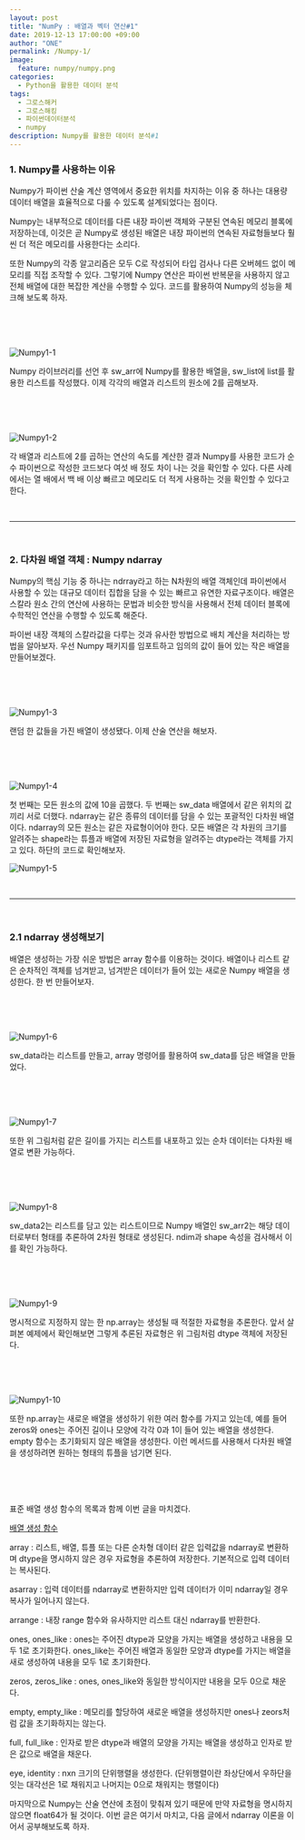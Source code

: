 ```yaml
---
layout: post
title: "NumPy : 배열과 벡터 연산#1"
date: 2019-12-13 17:00:00 +09:00
author: "ONE"
permalink: /Numpy-1/
image:
  feature: numpy/numpy.png
categories:
  - Python을 활용한 데이터 분석
tags:
  - 그로스해커
  - 그로스해킹
  - 파이썬데이터분석
  - numpy
description: Numpy를 활용한 데이터 분석#1
---
```

### 1. Numpy를 사용하는 이유

Numpy가 파이썬 산술 계산 영역에서 중요한 위치를 차지하는 이유 중 하나는 대용량 데이터 배열을 효율적으로 다룰 수 있도록 설계되었다는 점이다.



Numpy는 내부적으로 데이터를 다른 내장 파이썬 객체와 구분된 연속된 메모리 블록에 저장하는데, 이것은 곧 Numpy로 생성된 배열은 내장 파이썬의 연속된 자료형들보다 훨씬 더 적은 메모리를 사용한다는 소리다.



또한 Numpy의 각종 알고리즘은 모두 C로 작성되어 타입 검사나 다른 오버헤드 없이 메모리를 직접 조작할 수 있다. 그렇기에 Numpy 연산은 파이썬 반복문을 사용하지 않고 전체 배열에 대한 복잡한 계산을 수행할 수 있다. 코드를 활용하여 Numpy의 성능을 체크해 보도록 하자.

<br><br><br>

![Numpy1-1](/img/post/Numpy1/Numpy1-1.PNG)

Numpy 라이브러리를 선언 후 sw_arr에 Numpy를 활용한 배열을, sw_list에 list를 활용한 리스트를 작성했다. 이제 각각의 배열과 리스트의 원소에 2를 곱해보자.

<br><br><br>

![Numpy1-2](/img/post/Numpy1/Numpy1-2.PNG)

각 배열과 리스트에 2를 곱하는 연산의 속도를 계산한 결과 Numpy를 사용한 코드가 순수 파이썬으로 작성한 코드보다 여섯 배 정도 차이 나는 것을 확인할 수 있다. 다른 사례에서는 열 배에서 백 배 이상 빠르고 메모리도 더 적게 사용하는 것을 확인할 수 있다고 한다.

<br>

------

<br>

### 2. 다차원 배열 객체 : Numpy ndarray

Numpy의 핵심 기능 중 하나는 ndrray라고 하는 N차원의 배열 객체인데 파이썬에서 사용할 수 있는 대규모 데이터 집합을 담을 수 있는 빠르고 유연한 자료구조이다. 배열은 스칼라 원소 간의 연산에 사용하는 문법과 비슷한 방식을 사용해서 전체 데이터 블록에 수학적인 연산을 수행할 수 있도록 해준다.



파이썬 내장 객체의 스칼라값을 다루는 것과 유사한 방법으로 배치 계산을 처리하는 방법을 알아보자. 우선 Numpy 패키지를 임포트하고 임의의 값이 들어 있는 작은 배열을 만들어보겠다.

<br><br><br>

![Numpy1-3](/img/post/Numpy1/Numpy1-3.PNG)

랜덤 한 값들을 가진 배열이 생성됐다. 이제 산술 연산을 해보자.

<br><br><br>

![Numpy1-4](/img/post/Numpy1/Numpy1-4.PNG)

첫 번째는 모든 원소의 값에 10을 곱했다. 두 번째는 sw_data 배열에서 같은 위치의 값끼리 서로 더했다. ndarray는 같은 종류의 데이터를 담을 수 있는 포괄적인 다차원 배열이다. ndarray의 모든 원소는 같은 자료형이어야 한다. 모든 배열은 각 차원의 크기를 알려주는 shape라는 튜플과 배열에 저장된 자료형을 알려주는 dtype라는 객체를 가지고 있다. 하단의 코드로 확인해보자.

![Numpy1-5](/img/post/Numpy1/Numpy1-5.PNG)

<br>

------

<br>

### 2.1 ndarray 생성해보기

배열은 생성하는 가장 쉬운 방법은 array 함수를 이용하는 것이다. 배열이나 리스트 같은 순차적인 객체를 넘겨받고, 넘겨받은 데이터가 들어 있는 새로운 Numpy 배열을 생성한다. 한 번 만들어보자.

<br><br><br>

![Numpy1-6](/img/post/Numpy1/Numpy1-6.PNG)

sw_data라는 리스트를 만들고, array 명령어를 활용하여 sw_data를 담은 배열을 만들었다.

<br><br><br>

![Numpy1-7](/img/post/Numpy1/Numpy1-7.PNG)

또한 위 그림처럼 같은 길이를 가지는 리스트를 내포하고 있는 순차 데이터는 다차원 배열로 변환 가능하다.

<br><br><br>

![Numpy1-8](/img/post/Numpy1/Numpy1-8.PNG)

sw_data2는 리스트를 담고 있는 리스트이므로 Numpy 배열인 sw_arr2는 해당 데이터로부터 형태를 추론하여 2차원 형태로 생성된다. ndim과 shape 속성을 검사해서 이를 확인 가능하다.

<br><br><br>

![Numpy1-9](/img/post/Numpy1/Numpy1-9.PNG)

명시적으로 지정하지 않는 한 np.array는 생성될 때 적절한 자료형을 추론한다. 앞서 살펴본 예제에서 확인해보면 그렇게 추론된 자료형은 위 그림처럼 dtype 객체에 저장된다.

<br><br><br>

![Numpy1-10](/img/post/Numpy1/Numpy1-10.PNG)

또한 np.array는 새로운 배열을 생성하기 위한 여러 함수를 가지고 있는데, 예를 들어 zeros와 ones는 주어진 길이나 모양에 각각 0과 1이 들어 있는 배열을 생성한다. empty 함수는 초기화되지 않은 배열을 생성한다. 이런 메서드를 사용해서 다차원 배열을 생성하려면 원하는 형태의 튜플을 넘기면 된다.

<br><br><br>

표준 배열 생성 함수의 목록과 함께 이번 글을 마치겠다.



<u>배열 생성 함수</u>

array : 리스트, 배열, 튜플 또는 다른 순차형 데이터 같은 입력값을 ndarray로 변환하며 dtype을 명시하지 않은 경우 자료형을 추론하여 저장한다. 기본적으로 입력 데이터는 복사된다.



asarray : 입력 데이터를 ndarray로 변환하지만 입력 데이터가 이미 ndarray일 경우 복사가 일어나지 않는다.



arrange : 내장 range 함수와 유사하지만 리스트 대신 ndarray를 반환한다.



ones, ones_like : ones는 주어진 dtype과 모양을 가지는 배열을 생성하고 내용을 모두 1로 초기화한다. ones_like는 주어진 배열과 동일한 모양과 dtype를 가지는 배열을 새로 생성하여 내용을 모두 1로 초기화한다.



zeros, zeros_like : ones, ones_like와 동일한 방식이지만 내용을 모두 0으로 채운다.



empty, empty_like : 메모리를 할당하여 새로운 배열을 생성하지만 ones나 zeors처럼 값을 초기화하지는 않는다.



full, full_like : 인자로 받은 dtype과 배열의 모양을 가지는 배열을 생성하고 인자로 받은 값으로 배열을 채운다.



eye, identity : nxn 크기의 단위행렬을 생성한다. (단위행렬이란 좌상단에서 우하단을 잇는 대각선은 1로 채워지고 나머지는 0으로 채워지는 행렬이다)



마지막으로 Numpy는 산술 연산에 초점이 맞춰져 있기 때문에 만약 자료형을 명시하지 않으면 float64가 될 것이다. 이번 글은 여기서 마치고, 다음 글에서 ndarray 이론을 이어서 공부해보도록 하자.